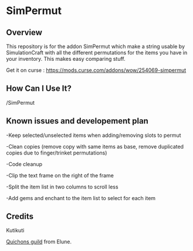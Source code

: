 # SimPermut

## Overview

This repository is for the addon SimPermut which make a string usable by SimulationCraft with all the different permutations for the items you have in your inventory. This makes easy comparing stuff.


Get it on curse : https://mods.curse.com/addons/wow/254069-simpermut

## How Can I Use It?

/SimPermut


## Known issues and developement plan

-Keep selected/unselected items when adding/removing slots to permut

-Clean copies (remove copy with same items as base, remove duplicated copies due to finger/trinket permutations)

-Code cleanup

-Clip the text frame on the right of the frame

-Split the item list in two columns to scroll less

-Add gems and enchant to the item list to select for each item


## Credits
Kutikuti 

[Quichons guild](http://www.quichons.fr/) from Elune.